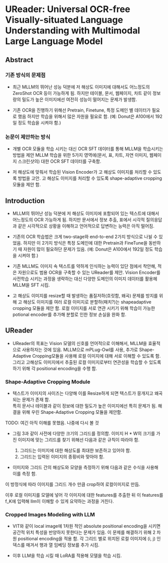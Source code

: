 # UReader: Universal OCR-free Visually-situated Language Understanding with Multimodal Large Language Model

## Abstract

### 기존 방식의 문제점

- 최근 MLLM의 뛰어난 성능 덕분에 저 해상도 이미지에 대해서도 어느정도의 ZeroShot OCR 등이 가능하게 됨.
하지만 테이블, 문서, 웹페이지, 차트 같이 정보량의 밀도가 높은 이미지에선 여전히 성능이 떨어지는 문제가 발생함.

- 기존 OCR을 진행하기 위해선 Pretrain, Finetune, 특정 도메인 별 데이터가 필요로 했음
하지만 학습을 위해서 많은 자원을 필요로 함. (예: Donut은 A100에서 192일 정도 학습을 시켜야 함.)

### 논문이 제안하는 방식

- 개별 OCR 모듈을 학습 시키는 대신 OCR SFT 데이터를 통해 MLLM을 학습시키는 방법을 제안
MLLM 학습을 위한 5가지 영역에(문서, 표, 차트, 자연 이미지, 웹페이지 스크린샷의) 대한 OCR SFT 데이터를 구축함.

- 저 해상도에 맞춰서 학습된 Vision Encoder가 고 해상도 이미지를 처리할 수 있도록 방법을 고안.
고 해상도 이미지를 처리할 수 있도록 shape-adaptive cropping 모듈을 제안 함.

## Introduction

- MLLM의 뛰어난 성능 덕분에 저 해상도 이미지에 포함되어 있는 텍스트에 대해서 어느정도의 OCR 가능하게 됨.
하지만 문서에서 정보 추출, 표에서 시각적 질의응답과 같은 시각적으로 상황을 이해하고 언어적으로 답변하는 능력은 아직 떨어짐.

- 기존의 OCR 학습법은 크게 two-stage와 end-to-end 2가지 방식으로 나뉠 수 있었음.
하지만 이 2가지 방식은 특정 도메인에 대한 Pretrain과 FineTune을 동반하기 때 자원이 많이 필요하단 문제가 있음.
(예: Donut은 A100에서 192일 정도 학습을 시켜야 함.)

- 기존 MLLM도 이미지 속 텍스트를 약하게 인식하는 능력이 있단 점에서 착안해, 적은 자원으로도 범용 OCR을 구축할 수 있는 UReader를 제안.
Vision Encoder를 사전학습 시키는 과정을 생략하는 대신 다양한 도메인의 이미지 데이터를 활용헤 MLLM을 SFT 시킴.

- 고 해상도 이미지를 resize할 때 발생하는 품질저하(흐릿함, 왜곡) 문제를 방지를 위해 고 해상도 이미지를 여러 로컬 이미지로 분할하(패치?)는 shapeadaptive cropping 모듈을 제안 함.
로컬 이미지를 서로 연관 시키기 위해 학습이 가능한 potional encoder를 추가해 분할로 인한 정보 손실을 완화 함.

## UReader

- UReader의 목표는 Vision 모델의 신호를 언어적으로 이해해서, MLLM을 효율적으로 사용하자는 것에 있음.
    MLLM으로 mPLug-Owl를 사용, 추가로 Shape-Adaptive Cropping모듈을 사용해 로컬 이미지에 대해 서로 이해할 수 있도록 함.
    그리고 고해상도 이미지에서 추출된 로컬 이미지로부터 연관성을 학습할 수 있도록 하기 위해 각 positional encoding을 수행 함.

### Shape-Adaptive Cropping Module

- 텍스트가 이미지의 사이즈는 다양해 이를 Resize하게 되면 텍스트가 뭉개지고 왜곡되는 문제가 존재 함.  
특히 문서나 테이블과 같이 정보에 대한 밀도가 높은 이미지에선 특히 문제가 됨. 해결을 위해 우린 Shape-Adaptive Cropping 모듈을 제안함.

TODO: 여긴 아직 이해를 못했음. 나중에 다시 볼 것

- 그림 3과 같이 사전에 다양한 크기의 그리드를 정의함. 이미지 H * W의 크기를 가진 이미지에 맞는 그리드를 찾기 위해선 다음과 같은 규칙이 따라야 함.
    1. 그리드는 이미지에 대한 해상도를 최대한 보존하고 있어야 함.
    2. 그리드는 입력된 이미지의 종횡비와 맞아야 함.

- 이미지와 그리드 간의 해상도와 모양을 측정하기 위해 다음과 같은 수식을 사용해 이를 측정 함.

이 방정식에 따라 이미지를 그리드 개수 만큼 crop하여 로컬이미지로 만듬.

이후 로컬 이미지를 모델에 넣어 각 이미지에 대한 features를 추출한 뒤 이 features를 f_K에 입력해 llm이 이해할 수 있게 요약하는 과정을 거친다.

### Cropped Images Modeling with LLM

- VIT와 같이 local image에 1차원 적인 absolute positional encoding을 시키면 공간적 위치 특성을 반양하지 못한다는 문제가 있음.
이 문제를 해결하기 위해 2 차원 positional encoding을 적용 함. 각 그리드 별로 위치된 로컬 이미지에 (i, j) 인덱스를 매겨서 행과 열 임베딩 정보를 추가 시킴.

- 이후 LLM을 학습 시킬 때 LoRA를 적용해 모델을 학습 시킴.
